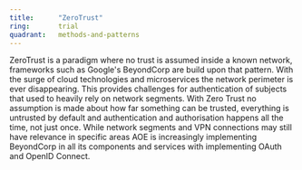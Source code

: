 ```yaml
---
title:      "ZeroTrust"
ring:       trial
quadrant:   methods-and-patterns
---
```


ZeroTrust is a paradigm where no trust is assumed inside a known network, frameworks such as Google's BeyondCorp are build upon that pattern.
With the surge of cloud technologies and microservices the network perimeter is ever disappearing. 
This provides challenges for authentication of subjects that used to heavily rely on network segments.
With Zero Trust no assumption is made about how far something can be trusted, everything is untrusted by default and authentication and authorisation happens all the time, not just once.
While network segments and VPN connections may still have relevance in specific areas AOE is increasingly implementing BeyondCorp in all its components and services with implementing OAuth and OpenID Connect.

